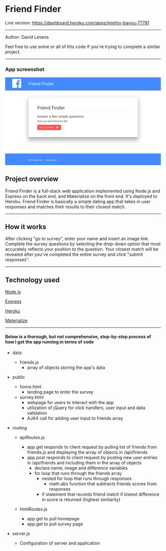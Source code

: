 <h1>Friend Finder</h1>

Live version: https://dashboard.heroku.com/apps/mighty-bayou-77781
<hr></hr>

Author: David Levens

Feel free to use some or all of this code if you're trying to complete a similar project.
<hr></hr>

<h3> App screenshot </h3>

![alt text](https://raw.githubusercontent.com/Davidlevens/FriendFinder/master/app/img/friendfinderdemo.jpg "Friend Finder")

<h2> Project overview</h2>
Friend Finder is a full-stack web application implemented using Node.js and Express on the back end, and Materialize on the front end. It's deployed to Heroku. Friend Finder is basically a simple dating app that takes in user responses and matches their results to their closest match.
<hr></hr>

<h2> How it works </h2>
After clicking "go to survey", enter your name and insert an image link. Complete the survey questions by selecting the drop-down option that most accurately reflects your position to the question. Your closest match will be revealed after you've completed the entire survey and click "submit responses".
<hr></hr>

<h2>Technology used</h2>

[Node.js](https://nodejs.org/en/)

[Express](https://expressjs.com/)

[Heroku](https://heroku.com/)

[Materialize](https://materializecss.com/)

<hr></hr>

<h4>Below is a thorough, but not comprehensive, step-by-step process of how I got the app running in terms of code</h4>

- data
    - friends.js
        - array of objects storing the app's data

- public
    - home.html
        - landing page to enter the survey
    - survey.html
        - webpage for users to interact with the app
        - utilization of jQuery for click handlers, user input and data validation
        - AJAX call for adding user input to friends array

- routing
    - apiRoutes.js
        - app.get responds to client request by pulling list of friends from friends.js and displaying the array of objects in /api/friends
        - app.post responds to client request by posting new user entries in /api/friends and including them in the array of objects
            - declare name, image and difference variables
            - for loop that runs through the friends array 
                - nested for loop that runs through responses
                    - math.abs function that subtracts friends scores from responses
                - if statement that records friend match if lowest difference in score is returned (highest similarity)
    
    - htmlRoutes.js
        - app.get to pull homepage
        - app.get to pull survey page

- server.js
    - Configuration of server and application